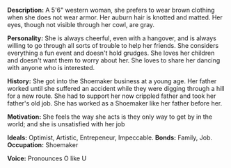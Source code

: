 **Description:** A 5'6" western woman, she prefers to wear brown clothing when she does not wear armor. Her auburn hair is knotted and matted. Her eyes, though not visible through her cowl, are gray.

**Personality:** She is always cheerful, even with a hangover, and is always willing to go through all sorts of trouble to help her friends. She considers everything a fun event and doesn't hold grudges. She loves her children and doesn't want them to worry about her. She loves to share her dancing with anyone who is interested.

**History:** She got into the Shoemaker business at a young age. Her father worked until she suffered an accident while they were digging through a hill for a new route. She had to support her now crippled father and took her father's old job. She has worked as a Shoemaker like her father before her.

**Motivation:** She feels the way she acts is they only way to get by in the world; and she is unsatisfied with her job

**Ideals:** Optimist, Artistic, Entrepeneur, Impeccable. **Bonds:** Family, Job. **Occupation:** Shoemaker

**Voice:** Pronounces O like U